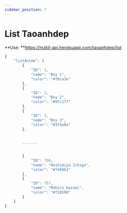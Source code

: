 ```yaml
---
sidebar_position: 7
---
```

# List Taoanhdep


**Use: **https://mzkil-api.herokuapp.com/taoanhdep/list

```jsx title="https://mzkil-api.herokuapp.com/taoanhdep/avatarwibu?id=5&chu_nen=phamvandien&chu_ky=d-jukie"
{
    "listAnime": [
        {
            "ID": 1,
            "name": "Boy 1",
            "color": "#f8ca3e"
        },
        {
            "ID": 2,
            "name": "Boy 2",
            "color": "#9fc177"
        },
        {
            "ID": 3,
            "name": "Boy 3",
            "color": "#3f4a8a"
        },
    

        .......
        

        {
            "ID": 756,
            "name": "Hoshimiya Ichigo",
            "color": "#f499b1"
        },
        {
            "ID": 757,
            "name": "Mahiru Kasumi",
            "color": "#f28598"
        }
    ]
}
```